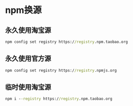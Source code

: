# npm换源

## 永久使用淘宝源

```cmd
npm config set registry https://registry.npm.taobao.org
```

## 永久使用官方源

```cmd
npm config set registry https://registry.npmjs.org
```

## 临时使用淘宝源

```cmd
npm i --registry https://registry.npm.taobao.org
```